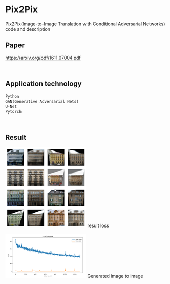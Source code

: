# Pix2Pix
Pix2Pix(Image-to-Image Translation with Conditional Adversarial Networks) code and description

## Paper
https://arxiv.org/pdf/1611.07004.pdf

<br/>

## Application technology
```
Python  
GAN(Generative Adversarial Nets)
U-Net
Pytorch  
```

<br/>

## Result

<img src = "./result.PNG" width="50%"> 
result loss

<br/>
<br/>

<img src = "./loss.PNG" width="50%"> 
Generated image to image
